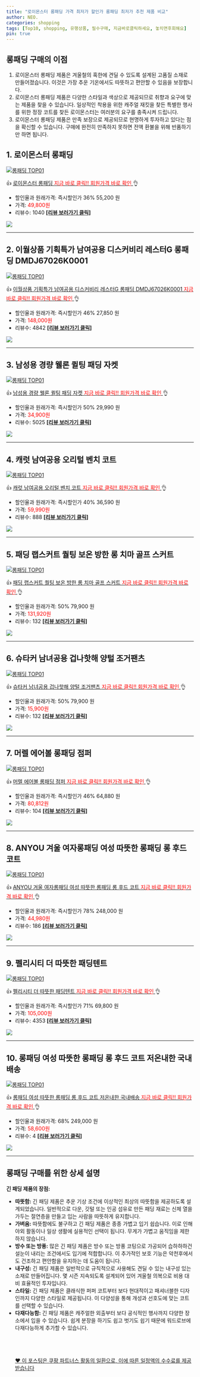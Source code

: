 ```yaml
---
title: "로이몬스터 롱패딩 가격 최저가 할인가 롱패딩 최저가 추천 제품 비교"
author: NEO.
categories: shopping
tags: [Top10, shopping, 유행상품, 필수구매, 지금바로클릭하세요, 놓치면후회해요]
pin: true
---
```

## 롱패딩 구매의 이점
1. 로이몬스터 롱패딩 제품은 겨울철의 혹한에 견딜 수 있도록 설계된 고품질 소재로 만들어졌습니다. 이것은 가장 추운 기온에서도 따뜻하고 편안할 수 있음을 보장합니다.
2. 로이몬스터 롱패딩 제품은 다양한 스타일과 색상으로 제공되므로 취향과 요구에 맞는 제품을 찾을 수 있습니다. 일상적인 착용을 위한 캐주얼 재킷을 찾든 특별한 행사를 위한 정장 코트를 찾든 로이몬스터는 여러분의 요구를 충족시켜 드립니다.
3. 로이몬스터 롱패딩 제품은 만족 보장으로 제공되므로 현명하게 투자하고 있다는 점을 확신할 수 있습니다. 구매에 완전히 만족하지 못하면 전액 환불을 위해 반품하기만 하면 됩니다.

   

## 1. 로이몬스터 롱패딩

[![롱패딩 TOP01](https://thumbnail6.coupangcdn.com/thumbnails/remote/490x490ex/image/vendor_inventory/0065/33d3915bbfb071b01de0f60d4771e1324d8bd15a63d1a54a5aecec7fdd02.jpg)](https://link.coupang.com/re/AFFSDP?lptag=AF3617701&subid=GithubCoopas&pageKey=6944747380&traceid=V0-153&itemId=16852678782&vendorItemId=84033776654)


👍 [로이몬스터 롱패딩 <font color=red> 지금 바로 클릭!! 회원가격 바로 확인 </font> ](https://link.coupang.com/re/AFFSDP?lptag=AF3617701&subid=GithubCoopas&pageKey=6944747380&traceid=V0-153&itemId=16852678782&vendorItemId=84033776654) 👌 


- 할인율과 원래가격: 즉시할인가 36%  55,200   원
- 가격: <span style='color:red'>49,800원</span>
- 리뷰수: 1040  [**[리뷰 보러가기 클릭]**](https://link.coupang.com/re/AFFSDP?lptag=AF3617701&subid=GithubCoopas&pageKey=6944747380&traceid=V0-153&itemId=16852678782&vendorItemId=84033776654)

[![](/discount_price.png)](https://link.coupang.com/re/AFFSDP?lptag=AF3617701&subid=GithubCoopas&pageKey=6944747380&traceid=V0-153&itemId=16852678782&vendorItemId=84033776654)

---


   

## 2. 이월상품 기획특가 남여공용 디스커비리 레스터G 롱패딩 DMDJ67026K0001

[![롱패딩 TOP01](https://thumbnail7.coupangcdn.com/thumbnails/remote/490x490ex/image/vendor_inventory/a1bd/1f8ffc06695060a6f7c99efede50d577e1b424bb730ac92ca198a2040f8b.PNG)](https://link.coupang.com/re/AFFSDP?lptag=AF3617701&subid=GithubCoopas&pageKey=7814655370&traceid=V0-153&itemId=21365787681&vendorItemId=88423195753)


👍 [이월상품 기획특가 남여공용 디스커비리 레스터G 롱패딩 DMDJ67026K0001 <font color=red> 지금 바로 클릭!! 회원가격 바로 확인 </font> ](https://link.coupang.com/re/AFFSDP?lptag=AF3617701&subid=GithubCoopas&pageKey=7814655370&traceid=V0-153&itemId=21365787681&vendorItemId=88423195753) 👌 


- 할인율과 원래가격: 즉시할인가 46%  27,850   원
- 가격: <span style='color:red'>148,000원</span>
- 리뷰수: 4842  [**[리뷰 보러가기 클릭]**](https://link.coupang.com/re/AFFSDP?lptag=AF3617701&subid=GithubCoopas&pageKey=7814655370&traceid=V0-153&itemId=21365787681&vendorItemId=88423195753)

[![](/discount_price.png)](https://link.coupang.com/re/AFFSDP?lptag=AF3617701&subid=GithubCoopas&pageKey=7814655370&traceid=V0-153&itemId=21365787681&vendorItemId=88423195753)

---


   

## 3. 남성용 경량 웰론 퀼팅 패딩 자켓

[![롱패딩 TOP01](https://thumbnail8.coupangcdn.com/thumbnails/remote/490x490ex/image/vendor_inventory/68ca/8a8bd4b0a429e0dffed63de7cb13704348598a8b484c95931d661ea8272f.jpg)](https://link.coupang.com/re/AFFSDP?lptag=AF3617701&subid=GithubCoopas&pageKey=7634511941&traceid=V0-153&itemId=20270012090&vendorItemId=87487822956)


👍 [남성용 경량 웰론 퀼팅 패딩 자켓 <font color=red> 지금 바로 클릭!! 회원가격 바로 확인 </font> ](https://link.coupang.com/re/AFFSDP?lptag=AF3617701&subid=GithubCoopas&pageKey=7634511941&traceid=V0-153&itemId=20270012090&vendorItemId=87487822956) 👌 


- 할인율과 원래가격: 즉시할인가 50%  29,990   원
- 가격: <span style='color:red'>34,900원</span>
- 리뷰수: 5025  [**[리뷰 보러가기 클릭]**](https://link.coupang.com/re/AFFSDP?lptag=AF3617701&subid=GithubCoopas&pageKey=7634511941&traceid=V0-153&itemId=20270012090&vendorItemId=87487822956)

[![](/discount_price.png)](https://link.coupang.com/re/AFFSDP?lptag=AF3617701&subid=GithubCoopas&pageKey=7634511941&traceid=V0-153&itemId=20270012090&vendorItemId=87487822956)

---


   

## 4. 캐럿 남여공용 오리털 벤치 코트

[![롱패딩 TOP01](https://thumbnail9.coupangcdn.com/thumbnails/remote/490x490ex/image/retail/images/7903172007781023-a52bee9f-a94d-4ccf-926f-fdd1ef87b62a.jpg)](https://link.coupang.com/re/AFFSDP?lptag=AF3617701&subid=GithubCoopas&pageKey=2111548529&traceid=V0-153&itemId=3586764999&vendorItemId=71572560110)


👍 [캐럿 남여공용 오리털 벤치 코트 <font color=red> 지금 바로 클릭!! 회원가격 바로 확인 </font> ](https://link.coupang.com/re/AFFSDP?lptag=AF3617701&subid=GithubCoopas&pageKey=2111548529&traceid=V0-153&itemId=3586764999&vendorItemId=71572560110) 👌 


- 할인율과 원래가격: 즉시할인가 40%  36,590   원
- 가격: <span style='color:red'>59,990원</span>
- 리뷰수: 888  [**[리뷰 보러가기 클릭]**](https://link.coupang.com/re/AFFSDP?lptag=AF3617701&subid=GithubCoopas&pageKey=2111548529&traceid=V0-153&itemId=3586764999&vendorItemId=71572560110)

[![](/discount_price.png)](https://link.coupang.com/re/AFFSDP?lptag=AF3617701&subid=GithubCoopas&pageKey=2111548529&traceid=V0-153&itemId=3586764999&vendorItemId=71572560110)

---


   

## 5. 패딩 랩스커트 퀄팅 보온 방한 롱 치마 골프 스커트

[![롱패딩 TOP01](https://thumbnail9.coupangcdn.com/thumbnails/remote/490x490ex/image/vendor_inventory/f582/109a22b57452574b31c235d9c667fcce1ced83c28fbf03e5fbfc4b5a2d50.jpg)](https://link.coupang.com/re/AFFSDP?lptag=AF3617701&subid=GithubCoopas&pageKey=7654129659&traceid=V0-153&itemId=20374147633&vendorItemId=87757072855)


👍 [패딩 랩스커트 퀄팅 보온 방한 롱 치마 골프 스커트 <font color=red> 지금 바로 클릭!! 회원가격 바로 확인 </font> ](https://link.coupang.com/re/AFFSDP?lptag=AF3617701&subid=GithubCoopas&pageKey=7654129659&traceid=V0-153&itemId=20374147633&vendorItemId=87757072855) 👌 


- 할인율과 원래가격: 50%  79,900   원
- 가격: <span style='color:red'>131,920원</span>
- 리뷰수: 132  [**[리뷰 보러가기 클릭]**](https://link.coupang.com/re/AFFSDP?lptag=AF3617701&subid=GithubCoopas&pageKey=7654129659&traceid=V0-153&itemId=20374147633&vendorItemId=87757072855)

[![](/discount_price.png)](https://link.coupang.com/re/AFFSDP?lptag=AF3617701&subid=GithubCoopas&pageKey=7654129659&traceid=V0-153&itemId=20374147633&vendorItemId=87757072855)

---


   

## 6. 슈타커 남녀공용 겁나핫해 양털 조거팬츠

[![롱패딩 TOP01](https://thumbnail9.coupangcdn.com/thumbnails/remote/490x490ex/image/vendor_inventory/ae5e/3f985f1536d6f280005713a0bf93429be9fbed965d3577a4000e4a18fa92.jpg)](https://link.coupang.com/re/AFFSDP?lptag=AF3617701&subid=GithubCoopas&pageKey=7618111647&traceid=V0-153&itemId=20191316725&vendorItemId=87282505908)


👍 [슈타커 남녀공용 겁나핫해 양털 조거팬츠 <font color=red> 지금 바로 클릭!! 회원가격 바로 확인 </font> ](https://link.coupang.com/re/AFFSDP?lptag=AF3617701&subid=GithubCoopas&pageKey=7618111647&traceid=V0-153&itemId=20191316725&vendorItemId=87282505908) 👌 


- 할인율과 원래가격: 50%  79,900   원
- 가격: <span style='color:red'>15,900원</span>
- 리뷰수: 132  [**[리뷰 보러가기 클릭]**](https://link.coupang.com/re/AFFSDP?lptag=AF3617701&subid=GithubCoopas&pageKey=7618111647&traceid=V0-153&itemId=20191316725&vendorItemId=87282505908)

[![](/discount_price.png)](https://link.coupang.com/re/AFFSDP?lptag=AF3617701&subid=GithubCoopas&pageKey=7618111647&traceid=V0-153&itemId=20191316725&vendorItemId=87282505908)

---


   

## 7. 머렐 에어볼 롱패딩 점퍼

[![롱패딩 TOP01](https://thumbnail10.coupangcdn.com/thumbnails/remote/490x490ex/image/rs_quotation_api/t54w9bf9/5f0f01a73aef4997b4d63f4f519d2b2d.jpg)](https://link.coupang.com/re/AFFSDP?lptag=AF3617701&subid=GithubCoopas&pageKey=6612354353&traceid=V0-153&itemId=14999558688&vendorItemId=87029905630)


👍 [머렐 에어볼 롱패딩 점퍼 <font color=red> 지금 바로 클릭!! 회원가격 바로 확인 </font> ](https://link.coupang.com/re/AFFSDP?lptag=AF3617701&subid=GithubCoopas&pageKey=6612354353&traceid=V0-153&itemId=14999558688&vendorItemId=87029905630) 👌 


- 할인율과 원래가격: 즉시할인가 46%  64,880   원
- 가격: <span style='color:red'>80,812원</span>
- 리뷰수: 104  [**[리뷰 보러가기 클릭]**](https://link.coupang.com/re/AFFSDP?lptag=AF3617701&subid=GithubCoopas&pageKey=6612354353&traceid=V0-153&itemId=14999558688&vendorItemId=87029905630)

[![](/discount_price.png)](https://link.coupang.com/re/AFFSDP?lptag=AF3617701&subid=GithubCoopas&pageKey=6612354353&traceid=V0-153&itemId=14999558688&vendorItemId=87029905630)

---


   

## 8. ANYOU 겨울 여자롱패딩 여성 따뜻한 롱패딩 롱 후드 코트

[![롱패딩 TOP01](https://thumbnail9.coupangcdn.com/thumbnails/remote/490x490ex/image/vendor_inventory/c0dc/730836c094c5d42161a2af9ea8f60688d7dd129d974394a805656160d0ab.jpg)](https://link.coupang.com/re/AFFSDP?lptag=AF3617701&subid=GithubCoopas&pageKey=7558738978&traceid=V0-153&itemId=19908987711&vendorItemId=87289848087)


👍 [ANYOU 겨울 여자롱패딩 여성 따뜻한 롱패딩 롱 후드 코트 <font color=red> 지금 바로 클릭!! 회원가격 바로 확인 </font> ](https://link.coupang.com/re/AFFSDP?lptag=AF3617701&subid=GithubCoopas&pageKey=7558738978&traceid=V0-153&itemId=19908987711&vendorItemId=87289848087) 👌 


- 할인율과 원래가격: 즉시할인가 78%  248,000   원
- 가격: <span style='color:red'>44,980원</span>
- 리뷰수: 186  [**[리뷰 보러가기 클릭]**](https://link.coupang.com/re/AFFSDP?lptag=AF3617701&subid=GithubCoopas&pageKey=7558738978&traceid=V0-153&itemId=19908987711&vendorItemId=87289848087)

[![](/discount_price.png)](https://link.coupang.com/re/AFFSDP?lptag=AF3617701&subid=GithubCoopas&pageKey=7558738978&traceid=V0-153&itemId=19908987711&vendorItemId=87289848087)

---


   

## 9. 펠리시티 더 따뜻한 패딩텐트

[![롱패딩 TOP01](https://thumbnail6.coupangcdn.com/thumbnails/remote/490x490ex/image/vendor_inventory/de5f/4e49a3b379a0830b36bed45e56f537fd8ada8d4f01972c486c43ec87d4fe.png)](https://link.coupang.com/re/AFFSDP?lptag=AF3617701&subid=GithubCoopas&pageKey=7702377289&traceid=V0-153&itemId=20625967701&vendorItemId=87700014147)


👍 [펠리시티 더 따뜻한 패딩텐트 <font color=red> 지금 바로 클릭!! 회원가격 바로 확인 </font> ](https://link.coupang.com/re/AFFSDP?lptag=AF3617701&subid=GithubCoopas&pageKey=7702377289&traceid=V0-153&itemId=20625967701&vendorItemId=87700014147) 👌 


- 할인율과 원래가격: 즉시할인가 71%  69,800   원
- 가격: <span style='color:red'>105,000원</span>
- 리뷰수: 4353  [**[리뷰 보러가기 클릭]**](https://link.coupang.com/re/AFFSDP?lptag=AF3617701&subid=GithubCoopas&pageKey=7702377289&traceid=V0-153&itemId=20625967701&vendorItemId=87700014147)

[![](/discount_price.png)](https://link.coupang.com/re/AFFSDP?lptag=AF3617701&subid=GithubCoopas&pageKey=7702377289&traceid=V0-153&itemId=20625967701&vendorItemId=87700014147)

---


   

## 10. 롱패딩 여성 따뜻한 롱패딩 롱 후드 코트 저온내한 국내배송

[![롱패딩 TOP01](https://thumbnail10.coupangcdn.com/thumbnails/remote/490x490ex/image/vendor_inventory/461b/59ef56e7ecf83cd223cbef7049c5cd078ee3feeedf46e6dd9218113ffda8.jpg)](https://link.coupang.com/re/AFFSDP?lptag=AF3617701&subid=GithubCoopas&pageKey=7643671352&traceid=V0-153&itemId=20317868307&vendorItemId=87403380511)


👍 [롱패딩 여성 따뜻한 롱패딩 롱 후드 코트 저온내한 국내배송 <font color=red> 지금 바로 클릭!! 회원가격 바로 확인 </font> ](https://link.coupang.com/re/AFFSDP?lptag=AF3617701&subid=GithubCoopas&pageKey=7643671352&traceid=V0-153&itemId=20317868307&vendorItemId=87403380511) 👌 


- 할인율과 원래가격: 68%  249,000   원
- 가격: <span style='color:red'>58,600원</span>
- 리뷰수: 4  [**[리뷰 보러가기 클릭]**](https://link.coupang.com/re/AFFSDP?lptag=AF3617701&subid=GithubCoopas&pageKey=7643671352&traceid=V0-153&itemId=20317868307&vendorItemId=87403380511)

[![](/discount_price.png)](https://link.coupang.com/re/AFFSDP?lptag=AF3617701&subid=GithubCoopas&pageKey=7643671352&traceid=V0-153&itemId=20317868307&vendorItemId=87403380511)

---
## 롱패딩 구매를 위한 상세 설명
**긴 패딩 제품의 장점:**

* **따뜻함:** 긴 패딩 제품은 추운 기상 조건에 이상적인 최상의 따뜻함을 제공하도록 설계되었습니다. 일반적으로 다운, 깃털 또는 인공 섬유로 만든 패딩 재료는 신체 열을 가두는 절연층을 만들고 입는 사람을 따뜻하게 유지합니다.
* **가벼움:** 따뜻함에도 불구하고 긴 패딩 제품은 종종 가볍고 입기 쉽습니다. 이로 인해 야외 활동이나 일상 생활에 실용적인 선택이 됩니다. 무게가 가볍고 움직임을 제한하지 않습니다.
* **방수 또는 방풍:** 많은 긴 패딩 제품은 방수 또는 방풍 코팅으로 가공되어 습하하하건 설눈이 내리는 조건에서도 입기에 적합합니다. 이 추가적인 보호 기능은 악천후에서도 건조하고 편안함을 유지하는 데 도움이 됩니다.
* **내구성:** 긴 패딩 제품은 일반적으로 규칙적으로 사용해도 견딜 수 있는 내구성 있는 소재로 만들어집니다. 몇 시즌 지속되도록 설계되어 있어 겨울철 의복으로 비용 대비 효율적인 투자입니다.
* **스타일:** 긴 패딩 제품은 클래식한 퍼퍼 코트부터 보다 현대적이고 패셔너블한 디자인까지 다양한 스타일로 제공됩니다. 이 다양성을 통해 개성과 선호도에 맞는 코트를 선택할 수 있습니다.
* **다재다능함:** 긴 패딩 제품은 캐주얼한 외출부터 보다 공식적인 행사까지 다양한 장소에서 입을 수 있습니다. 쉽게 분장을 하기도 쉽고 벗기도 쉽기 때문에 워드로브에 다재다능하게 추가할 수 있습니다.<br><br><br><br><br> [ ❤  이 포스팅은 쿠팡 파트너스 활동의 일환으로, 이에 따른 일정액의 수수료를 제공받습니다](https://link.coupang.com/a/bcEFyh)